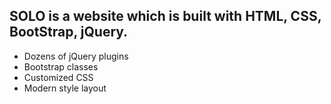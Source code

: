 ## SOLO is a website which is built with HTML, CSS, BootStrap, jQuery.
  * Dozens of jQuery plugins
  * Bootstrap classes
  * Customized CSS
  * Modern style layout